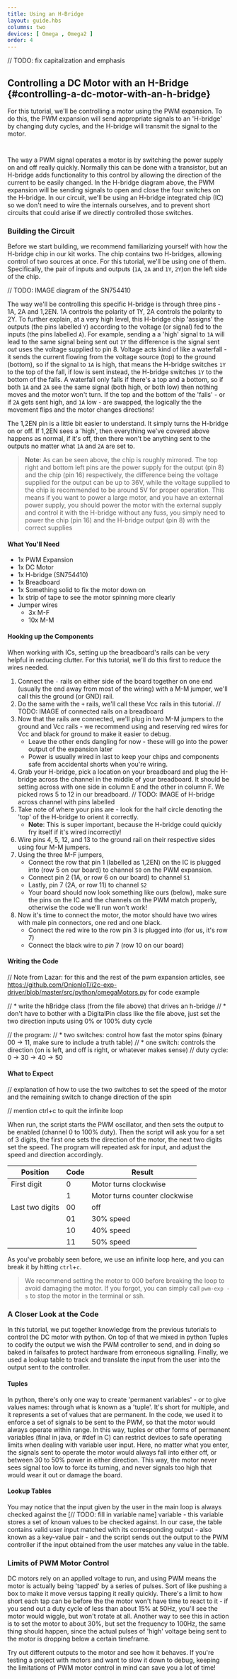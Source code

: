 ```yaml
---
title: Using an H-Bridge
layout: guide.hbs
columns: two
devices: [ Omega , Omega2 ]
order: 4
---
```

// TODO: fix capitalization and emphasis
<!-- // Note from Lazar: for this and the rest of the pwm expansion articles, see https://github.com/OnionIoT/i2c-exp-driver/blob/master/src/python/omegaMotors.py for code example, this (or something similar) is what the final result will be -->

## Controlling a DC Motor with an H-Bridge {#controlling-a-dc-motor-with-an-h-bridge}

<!-- // this tutorial will show us how to control a dc motor using an h-bridge. we'll also continue using the class from the first example to create classes to help us accomplish our goals -->
For this tutorial, we'll be controlling a motor using the PWM expansion. To do this, the PWM expansion will send appropriate signals to an 'H-bridge' by changing duty cycles, and the H-bridge will transmit the signal to the motor.

<!-- dcmotor -->
```{r child = '../../shared/dcmotor.md'}
```

<!-- hbridge -->
```{r child = '../../shared/hbridge.md'}
```

The way a PWM signal operates a motor is by switching the power supply on and off really quickly. Normally this can be done with a transistor, but an H-bridge adds functionality to this control by allowing the direction of the current to be easily changed. In the H-bridge diagram above, the PWM expansion will be sending signals to open and close the four switches on the H-bridge. In our circuit, we'll be using an H-bridge integrated chip (IC) so we don't need to wire the internals ourselves, and to prevent short circuits that could arise if we directly controlled those switches.


### Building the Circuit

<!-- // omega -> h-bridge -> dc motor
// three switches as gpio inputs to the omega -->

Before we start building, we recommend familiarizing yourself with how the H-bridge chip in our kit works. The chip contains two H-bridges, allowing control of two sources at once. For this tutorial, we'll be using one of them. Specifically, the pair of inputs and outputs (`1A`, `2A` and `1Y`, `2Y`)on the left side of the chip.

// TODO: IMAGE diagram of the SN754410

The way we'll be controlling this specific H-bridge is through three pins - 1A, 2A and 1,2EN. 1A controls the polarity of 1Y, 2A controls the polarity to 2Y. To further explain, at a very high level, this H-bridge chip 'assigns' the outputs (the pins labelled `Y`) according to the voltage (or signal) fed to the inputs (the pins labelled `A`). For example, sending a a 'high' signal to `1A` will lead to the same signal being sent out `1Y` the difference is the signal sent *out* uses the voltage supplied to pin 8. Voltage acts kind of like a waterfall - it sends the current flowing from the voltage source (top) to the ground (bottom), so if the signal to `1A` is high, that means the H-bridge switches `1Y` to the top of the fall, if low is sent instead, the H-bridge switches `1Y` to the bottom of the falls. A waterfall only falls if there's a top and a bottom, so if both `1A` and `2A` see the same signal (both high, or both low) then nothing moves and the motor won't turn. If the top and the bottom of the 'falls' - or if `2A` gets sent high, and `1A` low - are swapped, the logically the the movement flips and the motor changes directions!

The 1,2EN pin is a little bit easier to understand. It simply turns the H-bridge on or off. If 1,2EN sees a 'high', then everything we've covered above happens as normal, if it's off, then there won't be anything sent to the outputs no matter what `1A` and `2A` are set to.

>**Note**: As can be seen above, the chip is roughly mirrored. The top right and bottom left pins are the power supply for the output (pin 8) and the chip (pin 16) respectively, the difference being the voltage supplied for the output can be up to 36V, while the voltage supplied to the chip is recommended to be around 5V for proper operation. This means if you want to power a large motor, and you have an external power supply, you should power the motor with the external supply and control it with the H-bridge without any fuss, you simply need to power the chip (pin 16) and the H-bridge output (pin 8) with the correct supplies

#### What You'll Need

* 1x PWM Expansion
* 1x DC Motor
* 1x H-bridge (SN754410)
* 1x Breadboard
* 1x Something solid to fix the motor down on
* 1x strip of tape to see the motor spinning more clearly
* Jumper wires
	* 3x M-F
	* 10x M-M

#### Hooking up the Components

<!-- // omega -> h-bridge: three channels from pwm expansion to control the two input pins and the duty cycle pin, all requisite wiring for power
//  * talk about how the IC should be plugged in across the channel of the breadboard (have this note in a markdown file so it can be easily reused)
// h-bridge -> dc motor: the h-bridge motor outputs to the motor... duh

// make sure to drive home the point that the H-bridge can be burnt if improperly wired
//  make sure the pwm expansion is not producing any signals (or they're all at 0%) while you're wiring it -->


When working with ICs, setting up the breadboard's rails can be very helpful in reducing clutter. For this tutorial, we'll do this first to reduce the wires needed. 

1. Connect the `-` rails on either side of the board together on one end (usually the end away from most of the wiring) with a M-M jumper, we'll call this the ground (or GND) rail.
1. Do the same with the `+` rails, we'll call these Vcc rails in this tutorial.
// TODO: IMAGE of connected rails on a breadboard
1. Now that the rails are connected, we'll plug in two M-M jumpers to the ground and Vcc rails - we recommend using and reserving red wires for Vcc and black for ground to make it easier to debug. 
	* Leave the other ends dangling for now - these will go into the power output of the expansion later
	* Power is usually wired in last to keep your chips and components safe from accidental shorts when you're wiring.
1. Grab your H-bridge, pick a location on your breadboard and plug the H-bridge across the channel in the middle of your breadboard. It should be setting across with one side in column E and the other in column F. We picked rows 5 to 12 in our breadboard.
// TODO: IMAGE of H-bridge across channel with pins labelled
1. Take note of where your pins are - look for the half circle denoting the 'top' of the H-bridge to orient it correctly.
	* **Note**: This is super important, because the H-bridge could quickly fry itself if it's wired incorrectly!
1. Wire pins 4, 5, 12, and 13 to the ground rail on their respective sides using four M-M jumpers.
1. Using the three M-F jumpers,
	* Connect the row that pin 1 (labelled as 1,2EN) on the IC is plugged into (row 5 on our board) to channel `S0` on the PWM expansion.
	* Connect pin 2 (1A, or row 6 on our board) to channel `S1` 
	* Lastly, pin 7 (2A, or row 11) to channel `S2`
	* Your board should now look something like ours (below), make sure the pins on the IC and the channels on the PWM match properly, otherwise the code we'll run won't work!
1. Now it's time to connect the motor, the motor should have two wires with male pin connectors, one red and one black.
	* Connect the red wire to the row pin 3 is plugged into (for us, it's row 7)
	* Connect the black wire to *pin*  7 (row 10 on our board)


#### Writing the Code

// Note from Lazar: for this and the rest of the pwm expansion articles, see https://github.com/OnionIoT/i2c-exp-driver/blob/master/src/python/omegaMotors.py for code example

// * write the hBridge class (from the file above) that drives an h-bridge
//  * don't have to bother with a DigitalPin class like the file above, just set the two direction inputs using 0% or 100% duty cycle

// the program:
//  * two switches: control how fast the motor spins (binary 00 -> 11, make sure to include a truth table)
//  * one switch: controls the direction (on is left, and off is right, or whatever makes sense)
// duty cycle: 0 -> 30 -> 40 -> 50


#### What to Expect

// explanation of how to use the two switches to set the speed of the motor and the remaining switch to change direction of the spin

// mention ctrl+c to quit the infinite loop

When run, the script starts the PWM oscillator, and then sets the output to be enabled (channel 0 to 100% duty). Then the script will ask you for a set of 3 digits, the first one sets the direction of the motor, the next two digits set the speed. The program will repeated ask for input, and adjust the speed and direction accordingly.

| Position        | Code | Result                        |
|-----------------|------|-------------------------------|
| First digit     | 0    | Motor turns clockwise         |
|                 | 1    | Motor turns counter clockwise |
| Last two digits | 00   | off                           |
|                 | 01   | 30% speed                     |
|                 | 10   | 40% speed                     |
|                 | 11   | 50% speed                     |

As you've probably seen before, we use an infinite loop here, and you can break it by hitting `ctrl`+`c`. 

>We recommend setting the motor to 000 before breaking the loop to avoid damaging the motor. If you forgot, you can simply call `pwm-exp -s` to stop the motor in the terminal or ssh.


### A Closer Look at the Code

<!-- // is there something interesting about the code? if so cover it in this section -->
In this tutorial, we put together knowledge from the previous tutorials to control the DC motor with python. On top of that we mixed in python Tuples to codify the output we wish the PWM controller to send, and in doing so baked in failsafes to protect hardware from erroneous signalling. Finally, we used a lookup table to track and translate the input from the user into the output sent to the controller.

#### Tuples

In python, there's only one way to create 'permanent variables' - or to give values names: through what is known as a 'tuple'. It's short for multiple, and it represents a set of values that are permanent. In the code, we used it to enforce a set of signals to be sent to the PWM, so that the motor would always operate within range. In this way, tuples or other forms of permanent variables (final in java, or #def in C) can restrict devices to safe operating limits when dealing with variable user input. Here, no matter what you enter, the signals sent to operate the motor would always fall into either off, or between 30 to 50% power in either direction. This way, the motor never sees signal too low to force its turning, and never signals too high that would wear it out or damage the board.

#### Lookup Tables

You may notice that the input given by the user in the main loop is always checked against the [// TODO: fill in variable name] variable - this variable stores a set of known values to be checked against. In our case, the table contains valid user input matched with its corresponding output - also known as a key-value pair - and the script sends out the output to the PWM controller if the input obtained from the user matches any value in the table.

### Limits of PWM Motor Control

DC motors rely on an applied voltage to run, and using PWM means the motor is actually being 'tapped' by a series of pulses. Sort of like pushing a box to make it move versus tapping it really quickly. There's a limit to how short each tap can be before the the motor won't have time to react to it - if you send out a duty cycle of less than about 15% at 50Hz, you'll see the motor would wiggle, but won't rotate at all. Another way to see this in action is to set the motor to about 30%, but set the frequency to 100Hz, the same thing should happen, since the actual pulses of 'high' voltage being sent to the motor is dropping below a certain timeframe.

Try out different outputs to the motor and see how it behaves. If you're testing a project with motors and want to slow it down to debug, keeping the limitations of PWM motor control in mind can save you a lot of time!
